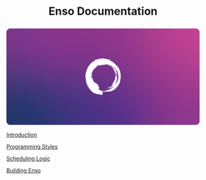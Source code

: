 # <p align="center">Enso Documentation</p>

![Banner](images/banner.png)
<br>

[Introduction](introduction.md)
<br>

[Programming Styles](coding-style.md)
<br>

[Scheduling Logic](scheduling.md)
<br>

[Building Enso](building.md)
